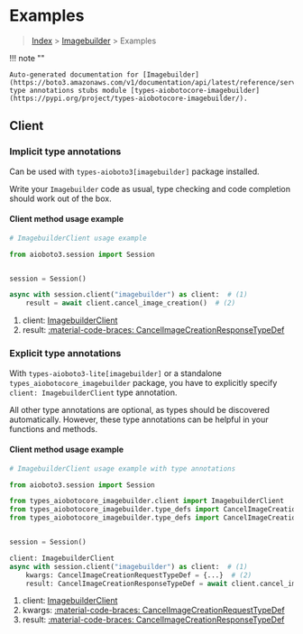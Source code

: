# Examples

> [Index](../README.md) > [Imagebuilder](./README.md) > Examples

!!! note ""

    Auto-generated documentation for [Imagebuilder](https://boto3.amazonaws.com/v1/documentation/api/latest/reference/services/imagebuilder.html#imagebuilder)
    type annotations stubs module [types-aiobotocore-imagebuilder](https://pypi.org/project/types-aiobotocore-imagebuilder/).

## Client

### Implicit type annotations

Can be used with `types-aioboto3[imagebuilder]` package installed.

Write your `Imagebuilder` code as usual,
type checking and code completion should work out of the box.



#### Client method usage example

```python
# ImagebuilderClient usage example

from aioboto3.session import Session


session = Session()

async with session.client("imagebuilder") as client:  # (1)
    result = await client.cancel_image_creation()  # (2)
```

1. client: [ImagebuilderClient](./client.md)
2. result: [:material-code-braces: CancelImageCreationResponseTypeDef](./type_defs.md#cancelimagecreationresponsetypedef)






### Explicit type annotations

With `types-aioboto3-lite[imagebuilder]`
or a standalone `types_aiobotocore_imagebuilder` package, you have to explicitly specify
`client: ImagebuilderClient` type annotation.

All other type annotations are optional, as types should be discovered automatically.
However, these type annotations can be helpful in your functions and methods.


#### Client method usage example

```python
# ImagebuilderClient usage example with type annotations

from aioboto3.session import Session

from types_aiobotocore_imagebuilder.client import ImagebuilderClient
from types_aiobotocore_imagebuilder.type_defs import CancelImageCreationResponseTypeDef
from types_aiobotocore_imagebuilder.type_defs import CancelImageCreationRequestTypeDef


session = Session()

client: ImagebuilderClient
async with session.client("imagebuilder") as client:  # (1)
    kwargs: CancelImageCreationRequestTypeDef = {...}  # (2)
    result: CancelImageCreationResponseTypeDef = await client.cancel_image_creation(**kwargs)  # (3)
```

1. client: [ImagebuilderClient](./client.md)
2. kwargs: [:material-code-braces: CancelImageCreationRequestTypeDef](./type_defs.md#cancelimagecreationrequesttypedef)
3. result: [:material-code-braces: CancelImageCreationResponseTypeDef](./type_defs.md#cancelimagecreationresponsetypedef)






